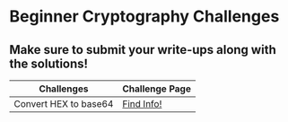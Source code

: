 
# Beginner Cryptography Challenges

## Make sure to submit your write-ups along with the solutions!

| Challenges | Challenge Page |
|--|--|
| Convert HEX to base64 | [Find Info!](https://github.com/Hacktoberfest-Nepal/Hacktoberfest_CTF/tree/master/Crypto/beginners/Convert%20HEX%20to%20base64) |
